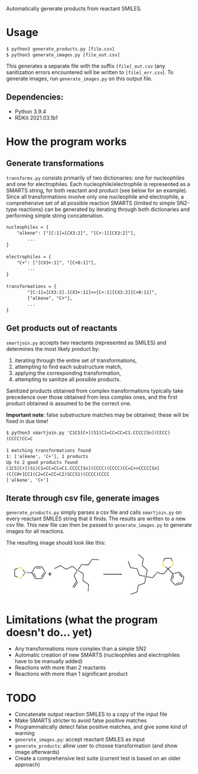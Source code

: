 Automatically generate products from reactant SMILES.

# Usage

```
$ python3 generate_products.py [file.csv]
$ python3 generate_images.py [file_out.csv]
```

This generates a separate file with the suffix `[file]_out.csv` (any
sanitization errors encountered will be written to `[file]_err.csv`). To
generate images, run `generate_images.py` on this output file.

## Dependencies:

- Python 3.9.4
- RDKit 2021.03.1b1

# How the program works

## Generate transformations

`transforms.py` consists primarily of two dictionaries: one for nucleophiles
and one for electrophiles. Each nucleophile/electrophile is represented as a
SMARTS string, for both reactant and product (see below for an example). Since
all transformations involve only one nucleophile and electrophile, a
comprehensive set of all possible reaction SMARTS (limited to simple SN2-type
reactions) can be generated by iterating through both dictionaries and
performing simple string concatenation.

```
nucleophiles = {
    "alkene": ["[C:1]=[CX3:2]", "[C+:1][CX3:2]"],
		...
}

electrophiles = {
    "C+": ["[CX3+:1]", "[C+0:1]"],
		...
}

transformations = {
		"[C:1]=[CX3:2].[CX3+:11]>>[C+:1][CX3:2][C+0:11]",
		["alkene", "C+"],
		...
}
```

## Get products out of reactants

`smartjoin.py` accepts two reactants (represented as SMILES) and determines the
most likely product by:

1. iterating through the entire set of transformations,
1. attempting to find each substructure match,
1. applying the corresponding transformation,
1. attempting to sanitize all possible products.

Sanitized products obtained from complex transformations typically take
precedence over those obtained from less complex ones, and the first product
obtained is assumed to be the correct one.

**Important note**: false substructure matches may be obtained; these will be
fixed in due time!

```
$ python3 smartjoin.py 'C1CS[C+](S1)C1=CC=CC=C1.CCCC[Sn](CCCC)(CCCC)CC=C

1 matching transformations found
1: ['alkene', 'C+'], 1 products
Up to 2 good products found
C1CS[C+](S1)C1=CC=CC=C1.CCCC[Sn](CCCC)(CCCC)CC=C>>CCCC[Sn](C[CH+]CC1(C2=CC=CC=C2)SCCS1)(CCCC)CCCC
['alkene', 'C+']
```

## Iterate through csv file, generate images

`generate_products.py` simply parses a csv file and calls `smartjoin.py` on
every reactant SMILES string that it finds. The results are written to a new
csv file. This new file can then be passed to `generate_images.py` to generate
images for all reactions.

The resulting image should look like this:

![](example.png)

# Limitations (what the program doesn't do... yet)

- Any transformations more complex than a simple SN2
- Automatic creation of new SMARTS (nucleophiles and electrophiles have to be manually added)
- Reactions with more than 2 reactants
- Reactions with more than 1 significant product

# TODO

- Concatenate output reaction SMILES to a copy of the input file
- Make SMARTS stricter to avoid false positive matches
- Programmatically detect false positive matches, and give some kind of warning
- `generate_images.py`: accept reactant SMILES as input
- `generate_products`: allow user to choose transformation (and show image afterwards)
- Create a comprehensive test suite (current test is based on an older approach)
